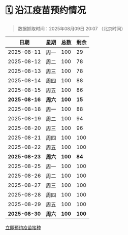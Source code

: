 # 🗓️ 沿江疫苗预约情况

> 数据抓取时间：2025年08月09日 20:07 （北京时间）

| 日期 | 星期 | 总数 | 剩余 |
|------|------|------|------|
| 2025-08-11 | 周一 | 100 | 29 |
| 2025-08-12 | 周二 | 100 | 78 |
| 2025-08-13 | 周三 | 100 | 78 |
| 2025-08-14 | 周四 | 100 | 88 |
| 2025-08-15 | 周五 | 100 | 86 |
| **2025-08-16** | **周六** | **100** | **15** |
| 2025-08-18 | 周一 | 100 | 88 |
| 2025-08-19 | 周二 | 100 | 94 |
| 2025-08-20 | 周三 | 100 | 96 |
| 2025-08-21 | 周四 | 100 | 100 |
| 2025-08-22 | 周五 | 100 | 100 |
| **2025-08-23** | **周六** | **100** | **84** |
| 2025-08-25 | 周一 | 100 | 100 |
| 2025-08-26 | 周二 | 100 | 100 |
| 2025-08-27 | 周三 | 100 | 100 |
| 2025-08-28 | 周四 | 100 | 100 |
| 2025-08-29 | 周五 | 100 | 100 |
| **2025-08-30** | **周六** | **100** | **100** |


<div class="button-container">
<a class="btn" href="http://yfzweb.ishequ.net/#/login" target="_blank">立即预约疫苗接种</a>
</div>
